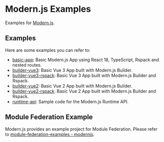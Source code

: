 # Modern.js Examples

Examples for [Modern.js](https://github.com/web-infra-dev/modern.js).

## Examples

Here are some examples you can refer to:

- [basic-app](./examples//basic-app/): Basic Modern.js App using React 18, TypeScript, Rspack and nested routes.
- [builder-vue3](./examples/builder-vue3/): Basic Vue 3 App built with Modern.js Builder.
- [builder-vue3-rspack](./examples/builder-vue3-rspack/): Basic Vue 3 App built with Modern.js Builder and Rspack.
- [builder-vue2](./examples/builder-vue2/): Basic Vue 2 App built with Modern.js Builder.
- [builder-vue2-rspack](./examples/builder-vue2-rspack/): Basic Vue 2 App built with Modern.js Builder and Rspack.
- [runtime-api](./examples/runtime-api/): Sample code for the Modern.js Runtime API.

## Module Federation Example

Modern.js provides an example project for Module Federation. Please refer to [module-federation-examples - modernjs](https://github.com/module-federation/module-federation-examples/tree/master/modernjs).
